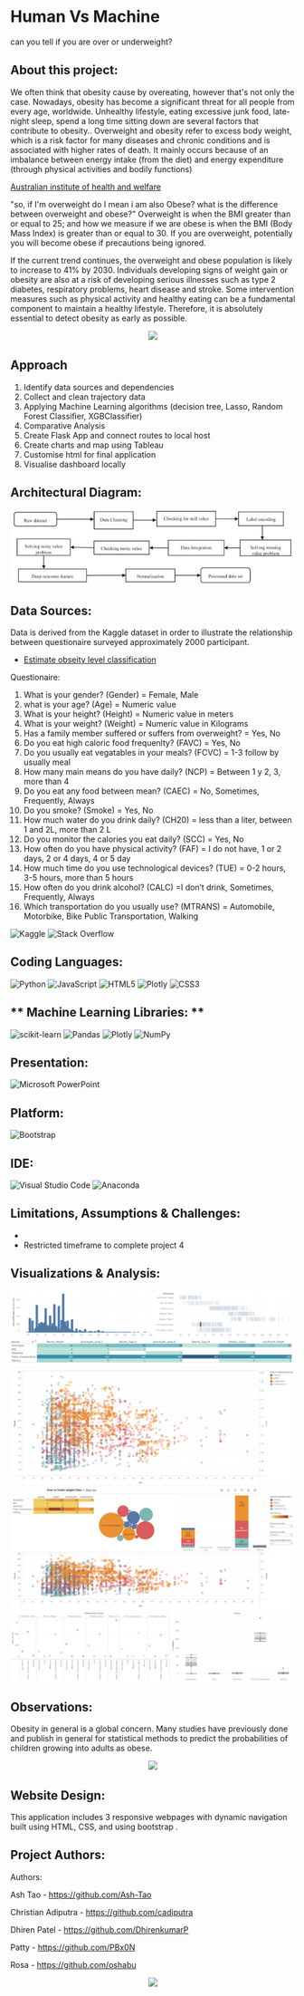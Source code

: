 # Human Vs Machine
can you tell if you are over or underweight?

## About this project:
We often think that obesity cause by overeating, however that's not only the case. Nowadays, obesity has become a significant threat for all people from every age, worldwide. Unhealthy lifestyle, eating excessive junk food, late-night sleep, spend a long time sitting down are several factors that contribute to obesity.. Overweight and obesity refer to excess body weight, which is a risk factor for many diseases and chronic conditions and is associated with higher rates of death. It mainly occurs because of an imbalance between energy intake (from the diet) and energy expenditure (through physical activities and bodily functions) 

[Australian institute of health and welfare](https://www.aihw.gov.au/reports/australias-health/overweight-and-obesity)

"so, if I'm overweight do I mean i am also Obese? what is the difference between overweight and obese?"
Overweight is when the BMI greater than or equal to 25; and how we measure if we are obese is when the BMI (Body Mass Index) is greater than or equal to 30. If you are overweight, potentially you will become obese if precautions being ignored.

If the current trend continues, the overweight and obese population is likely to increase to 41% by 2030. Individuals developing signs of weight gain or obesity are also at a risk of developing serious illnesses such as type 2 diabetes, respiratory problems, heart disease and stroke. Some intervention measures such as physical activity and healthy eating can be a fundamental component to maintain a healthy lifestyle. Therefore, it is absolutely essential to detect obesity as early as possible.

<div id="header" align="center">
  <img src="https://media.giphy.com/media/3o6MbkSg5gfrwB33XO/giphy.gif" width="500"/>
</div>

 
## Approach
1. Identify data sources and dependencies
2. Collect and clean trajectory data
3. Applying Machine Learning algorithms (decision tree, Lasso, Random Forest Classifier, XGBClassifier)
4. Comparative Analysis
5. Create Flask App and connect routes to local host
6. Create charts and map using Tableau
7. Customise html for final application
8. Visualise dashboard locally

## **Architectural Diagram:**
![CHART1](image/DATAPROCESSING.png)

## **Data Sources:**
Data is derived from the Kaggle dataset in order to illustrate the relationship between questionaire surveyed approximately 2000 participant. 
- [Estimate obseity level classification](https://www.kaggle.com/code/kaitod14/starter-estimate-obseity-level-classification/data?select=ObesityDataSet_raw_and_data_sinthetic.csv)



Questionaire: 
1. What is your gender? (Gender) = Female, Male						
2. what is your age? (Age) = Numeric value						
3. What is your height? (Height) = Numeric value in meters						
4. What is your weight? (Weight) = Numeric value in Kilograms						
5. Has a family member suffered or suffers from overweight? = Yes, No						
6. Do you eat high caloric food frequenlty? (FAVC) = Yes, No						
7. Do you usually eat vegatables in your meals? (FCVC) = 1-3 follow by usually meal						
8. How many main means do you have daily? (NCP) = Between 1 y 2, 3, more than 4						
9. Do you eat any food between mean? (CAEC) = No, Sometimes, Frequently, Always						
10. Do you smoke? (Smoke) = Yes, No						
11. How much water do you drink daily? (CH20) = less than a liter, between 1 and 2L, more than 2 L						
12. Do you monitor the calories you eat daily? (SCC) = Yes, No						
13. How often do you have physical activity? (FAF) = I do not have, 1 or 2 days, 2 or 4 days, 4 or 5 day						
14. How much time do you use technological devices? (TUE) = 0-2 hours, 3-5 hours, more than 5 hours						
15. How often do you drink alcohol? (CALC) =I don’t drink, Sometimes, Frequently, Always						
16. Which transportation do you usually use? (MTRANS) = Automobile, Motorbike, Bike Public Transportation, Walking


![Kaggle](https://img.shields.io/badge/Kaggle-035a7d?style=for-the-badge&logo=kaggle&logoColor=white)
![Stack Overflow](https://img.shields.io/badge/-Stackoverflow-FE7A16?style=for-the-badge&logo=stack-overflow&logoColor=white)


## **Coding Languages:**
![Python](https://img.shields.io/badge/python-3670A0?style=for-the-badge&logo=python&logoColor=ffdd54)
![JavaScript](https://img.shields.io/badge/javascript-%23323330.svg?style=for-the-badge&logo=javascript&logoColor=%23F7DF1E)
![HTML5](https://img.shields.io/badge/html5-%23E34F26.svg?style=for-the-badge&logo=html5&logoColor=white)
![Plotly](https://img.shields.io/badge/Plotly-%233F4F75.svg?style=for-the-badge&logo=plotly&logoColor=white)
![CSS3](https://img.shields.io/badge/css3-%231572B6.svg?style=for-the-badge&logo=css3&logoColor=white)

## ** Machine Learning Libraries: **
![scikit-learn](https://img.shields.io/badge/scikit--learn-%23F7931E.svg?style=for-the-badge&logo=scikit-learn&logoColor=white)
![Pandas](https://img.shields.io/badge/pandas-%23150458.svg?style=for-the-badge&logo=pandas&logoColor=white)
![Plotly](https://img.shields.io/badge/Plotly-%233F4F75.svg?style=for-the-badge&logo=plotly&logoColor=white)
![NumPy](https://img.shields.io/badge/numpy-%23013243.svg?style=for-the-badge&logo=numpy&logoColor=white)

## **Presentation:**
![Microsoft PowerPoint](https://img.shields.io/badge/Microsoft_PowerPoint-B7472A?style=for-the-badge&logo=microsoft-powerpoint&logoColor=white)

## **Platform:**
![Bootstrap](https://img.shields.io/badge/bootstrap-%23563D7C.svg?style=for-the-badge&logo=bootstrap&logoColor=white)

## **IDE:**
![Visual Studio Code](https://img.shields.io/badge/Visual_Studio_Code-0078D4?style=for-the-badge&logo=visual%20studio%20code&logoColor=white)
![Anaconda](https://img.shields.io/badge/Anaconda-%2344A833.svg?style=for-the-badge&logo=anaconda&logoColor=white)

## **Limitations, Assumptions & Challenges:**
- 
- Restricted timeframe to complete project 4

## **Visualizations & Analysis:**
![CHART1](image/tableau3.png)
![CHART2](image/tableau4.png)
![CHART1](image/tableau1.png)
![CHART2](image/tableau2.png)
![CHART2](image/tableau5.png)
## **Observations:**
Obesity in general is a global concern. Many studies have previously done and publish in general for statistical methods to predict the probabilities of children growing into adults as obese. 
<div id="header" align="center">
  <img src="https://media.giphy.com/media/3ohzdJ7FOY1sct67WU/giphy.gif" width="300"/>
</div>

## **Website Design:**
This application includes 3 responsive webpages with dynamic navigation built using HTML, CSS, and using bootstrap .

## **Project Authors:**
Authors:

Ash Tao - https://github.com/Ash-Tao

Christian Adiputra - https://github.com/cadiputra

Dhiren Patel - https://github.com/DhirenkumarP

Patty - https://github.com/PBx0N

Rosa - https://github.com/oshabu

<div id="header" align="center">
  <img src="https://media.giphy.com/media/u2pmTWUi0MXjyrMaVj/giphy.gif" width="100"/>
</div>




